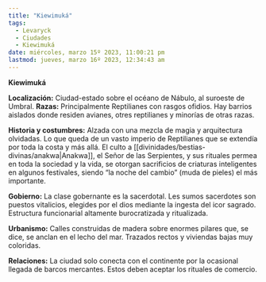 ```yaml
---
title: "Kiewimuká"
tags:
  - Levaryck
  - Ciudades
  - Kiewimuká
date: miércoles, marzo 15º 2023, 11:00:21 pm
lastmod: jueves, marzo 16º 2023, 12:34:43 am
---
```


**Kiewimuká**

**Localización:** Ciudad-estado sobre el océano de Nábulo, al suroeste de Umbral. **Razas:** Principalmente Reptilianes con rasgos ofidios. Hay barrios aislados donde residen avianes, otres reptilianes y minorías de otras razas.

**Historia y costumbres:** Alzada con una mezcla de magia y arquitectura olvidadas. Lo que queda de un vasto imperio de Reptilianes que se extendía por toda la costa y más allá. El culto a [[divinidades/bestias-divinas/anakwa|Anakwa]], el Señor de las Serpientes, y sus rituales permea en toda la sociedad y la vida, se otorgan sacrificios de criaturas inteligentes en algunos festivales, siendo “la noche del cambio” (muda de pieles) el más importante.

**Gobierno:** La clase gobernante es la sacerdotal. Les sumos sacerdotes son puestos vitalicios, elegides por el dios mediante la ingesta del icor sagrado. Estructura funcionarial altamente burocratizada y ritualizada.

**Urbanismo:** Calles construidas de madera sobre enormes pilares que, se dice, se anclan en el lecho del mar. Trazados rectos y viviendas bajas muy coloridas.

**Relaciones:** La ciudad solo conecta con el continente por la ocasional llegada de barcos mercantes. Estos deben aceptar los rituales de comercio.